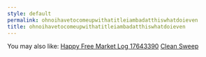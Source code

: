```yaml
---
style: default
permalink: ohnoihavetocomeupwithatitleiambadatthiswhatdoieven
title: ohnoihavetocomeupwithatitleiambadatthiswhatdoieven
---
```

You may also like:
[Happy Free Market Log 17643390](http://scp-wiki.net/happy-free-market-log-17643390)
[Clean Sweep](http://scp-wiki.net/clean-sweep)